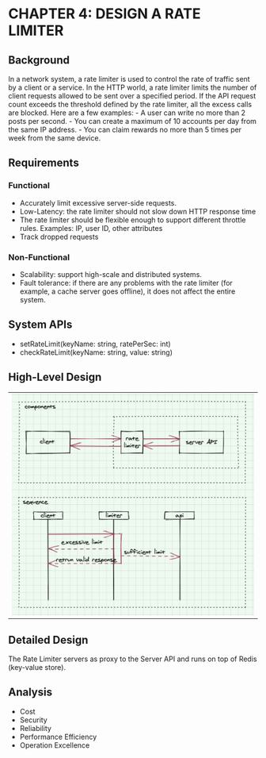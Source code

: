 # CHAPTER 4: DESIGN A RATE LIMITER

## Background
In a network system, a rate limiter is used to control the rate of traffic sent by a client or a service. In the HTTP world, a rate limiter limits the number of client requests allowed to be sent over a specified period. If the API request count exceeds the threshold defined by the rate limiter, all the excess calls are blocked. Here are a few examples:
    - A user can write no more than 2 posts per second.
    - You can create a maximum of 10 accounts per day from the same IP address. 
    - You can claim rewards no more than 5 times per week from the same device.

## Requirements

### Functional 
- Accurately limit excessive server-side requests. 
- Low-Latency: the rate limiter should not slow down HTTP response time
- The rate limiter should be flexible enough to support different throttle rules. Examples: IP, user ID, other attributes
- Track dropped requests

### Non-Functional
- Scalability: support high-scale and distributed systems.
- Fault tolerance: if there are any problems with the rate limiter (for example, a cache server goes offline), it does not affect the entire system.

## System APIs
- setRateLimit(keyName: string, ratePerSec: int)
- checkRateLimit(keyName: string, value: string)

## High-Level Design

<table width="256px">
  <tr>
    <td><img src="../images/ch4-rate-limit.png" /></td>
  </tr>
</table>

## Detailed Design 
The Rate Limiter servers as proxy to the Server API and runs on top of Redis (key-value store). 


## Analysis
- Cost
- Security
- Reliability
- Performance Efficiency
- Operation Excellence
